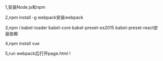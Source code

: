 1,安装Node.js和npm

2,npm install -g webpack安装webpack

3,npm i babel-loader babel-core babel-preset-es2015 babel-preset-react安装依赖

4,npm install vue

5,run webpack后打开page.html !

